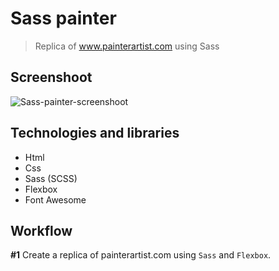 # Sass painter
> Replica of www.painterartist.com using Sass

## Screenshoot
![Sass-painter-screenshoot](https://i.imgur.com/gFvLDme.jpg)

## Technologies and libraries
* Html
* Css
* Sass (SCSS)
* Flexbox
* Font Awesome

## Workflow
**#1** Create a replica of painterartist.com using `Sass` and `Flexbox`.